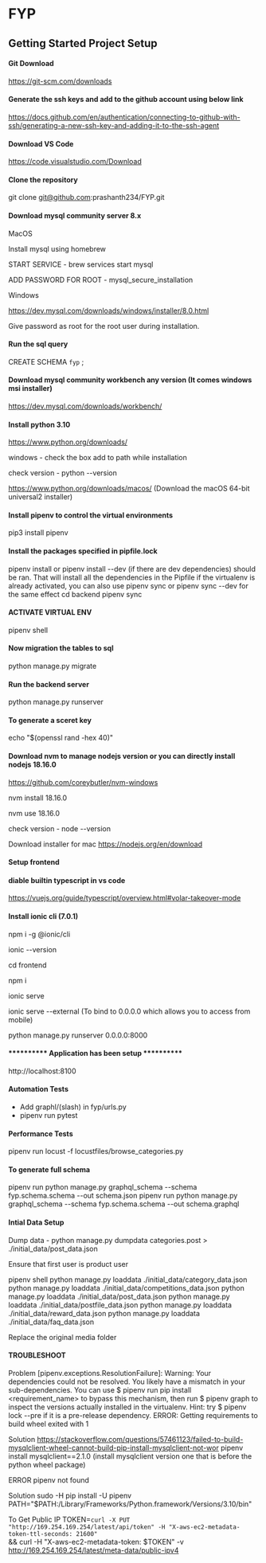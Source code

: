 # FYP

## Getting Started Project Setup

#### Git Download 

https://git-scm.com/downloads

#### Generate the ssh keys and add to the github account using below link

https://docs.github.com/en/authentication/connecting-to-github-with-ssh/generating-a-new-ssh-key-and-adding-it-to-the-ssh-agent

#### Download VS Code

https://code.visualstudio.com/Download

#### Clone the repository 

git clone git@github.com:prashanth234/FYP.git


#### Download mysql community server 8.x

MacOS

Install mysql using homebrew

START SERVICE - brew services start mysql

ADD PASSWORD FOR ROOT - mysql_secure_installation

Windows

https://dev.mysql.com/downloads/windows/installer/8.0.html

Give password as root for the root user during installation.

#### Run the sql query

CREATE SCHEMA `fyp` ; 

#### Download mysql community workbench any version (It comes windows msi installer)

https://dev.mysql.com/downloads/workbench/

#### Install python 3.10

https://www.python.org/downloads/

windows - check the box add to path while installation

check version - python --version

https://www.python.org/downloads/macos/ (Download the macOS 64-bit universal2 installer)

#### Install pipenv to control the virtual environments 

pip3 install pipenv

#### Install the packages specified in pipfile.lock

pipenv install or pipenv install --dev (if there are dev dependencies) should be ran. That will install all the dependencies in the Pipfile
if the virtualenv is already activated, you can also use pipenv sync or pipenv sync --dev for the same effect
cd backend
pipenv sync

#### ACTIVATE VIRTUAL ENV

pipenv shell

#### Now migration the tables to sql

python manage.py migrate

#### Run the backend server

python manage.py runserver

#### To generate a sceret key

echo "$(openssl rand -hex 40)"

#### Download nvm to manage nodejs version or you can directly install nodejs 18.16.0

https://github.com/coreybutler/nvm-windows

nvm install 18.16.0

nvm use 18.16.0

check version - node --version

Download installer for mac
https://nodejs.org/en/download

#### Setup frontend

#### diable builtin typescript in vs code

https://vuejs.org/guide/typescript/overview.html#volar-takeover-mode

#### Install ionic cli (7.0.1)
npm i -g @ionic/cli

ionic --version

cd frontend

npm i

ionic serve

ionic serve --external (To bind to 0.0.0.0 which allows you to access from mobile)

python manage.py runserver 0.0.0.0:8000

#### ********** Application has been setup ********** 

 http://localhost:8100


#### Automation Tests 

- Add graphl/(slash) in fyp/urls.py
- pipenv run pytest

#### Performance Tests

pipenv run locust -f locustfiles/browse_categories.py

#### To generate full schema

pipenv run python manage.py graphql_schema --schema fyp.schema.schema --out schema.json
pipenv run python manage.py graphql_schema --schema fyp.schema.schema --out schema.graphql

#### Intial Data Setup

Dump data - python manage.py dumpdata categories.post > ./initial_data/post_data.json

Ensure that first user is product user

pipenv shell
python manage.py loaddata ./initial_data/category_data.json
python manage.py loaddata ./initial_data/competitions_data.json
python manage.py loaddata ./initial_data/post_data.json
python manage.py loaddata ./initial_data/postfile_data.json
python manage.py loaddata ./initial_data/reward_data.json
python manage.py loaddata ./initial_data/faq_data.json

Replace the original media folder

#### TROUBLESHOOT

Problem
[pipenv.exceptions.ResolutionFailure]: Warning: Your dependencies could not be resolved. You likely have a mismatch in your sub-dependencies.
  You can use $ pipenv run pip install <requirement_name> to bypass this mechanism, then run $ pipenv graph to inspect the versions actually installed in the virtualenv.
  Hint: try $ pipenv lock --pre if it is a pre-release dependency.
ERROR: Getting requirements to build wheel exited with 1

Solution
https://stackoverflow.com/questions/57461123/failed-to-build-mysqlclient-wheel-cannot-build-pip-install-mysqlclient-not-wor
pipenv install mysqlclient==2.1.0
(install mysqlclient version one that is before the python wheel package)

ERROR
pipenv not found

Solution
sudo -H pip install -U pipenv
PATH="$PATH:/Library/Frameworks/Python.framework/Versions/3.10/bin"

To Get Public IP
TOKEN=`curl -X PUT "http://169.254.169.254/latest/api/token" -H "X-aws-ec2-metadata-token-ttl-seconds: 21600"` \
&& curl -H "X-aws-ec2-metadata-token: $TOKEN" -v http://169.254.169.254/latest/meta-data/public-ipv4